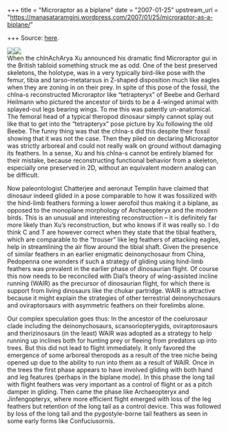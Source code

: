 +++
title = "Microraptor as a biplane"
date = "2007-01-25"
upstream_url = "https://manasataramgini.wordpress.com/2007/01/25/microraptor-as-a-biplane/"

+++
Source: [here](https://manasataramgini.wordpress.com/2007/01/25/microraptor-as-a-biplane/).

[![](https://i0.wp.com/bp2.blogger.com/_ZhvcTTaaD_4/RbhahS6_e2I/AAAAAAAAAB4/o4HN6ukTHBQ/s320/Microraptor_1.jpg)](http://bp2.blogger.com/_ZhvcTTaaD_4/RbhahS6_e2I/AAAAAAAAAB4/o4HN6ukTHBQ/s1600-h/Microraptor_1.jpg)[![](https://i2.wp.com/bp3.blogger.com/_ZhvcTTaaD_4/RbhbKi6_e3I/AAAAAAAAACI/c8UnxQH4gaA/s320/Microraptor3.jpg)](http://bp3.blogger.com/_ZhvcTTaaD_4/RbhbKi6_e3I/AAAAAAAAACI/c8UnxQH4gaA/s1600-h/Microraptor3.jpg)  
When the chInAchArya Xu announced his dramatic find Microraptor gui in
the British tabloid something struck me as odd. One of the best
preserved skeletons, the holotype, was in a very typically bird-like
pose with the femur, tibia and tarso-metatarsus in Z-shaped disposition
much like eagles when they are zoning in on their prey. In spite of this
pose of the fossil, the chIna-s reconstructed Microraptor like
“tetrapteryx” of Beebe and Gerhard Heilmann who pictured the ancestor of
birds to be a 4-winged animal with splayed-out legs bearing wings. To me
this was patently un-anatomical. The femoral head of a typical theropod
dinosaur simply cannot splay out like that to get into the “tetrapteryx”
pose picture by Xu following the old Beebe. The funny thing was that the
chIna-s did this despite their fossil showing that it was not the case.
Then they piled on declaring Microraptor was strictly arboreal and could
not really walk on ground without damaging its feathers. In a sense, Xu
and his chIna-s cannot be entirely blamed for their mistake, because
reconstructing functional behavior from a skeleton, especially one
preserved in 2D, without an equivalent modern analog can be difficult.

Now paleontologist Chatterjee and aeronaut Templin have claimed that
dinosaur indeed glided in a pose comparable to how it was fossilized
with the hind-limb feathers forming a lower aerofoil thus making it a
biplane, as opposed to the monoplane morphology of Archaeopteryx and the
modern birds. This is an unusual and interesting reconstruction – it is
definitely far more likely than Xu’s reconstruction, but who knows if it
was really so. I do think C and T are however correct when they state
that the tibial feathers, which are comparable to the “trouser” like leg
feathers of attacking eagles, help in streamlining the air flow around
the tibial shaft. Given the presence of similar feathers in an earlier
enigmatic deinonychosaur from China, Pedopenna one wonders if such a
strategy of gliding using hind-limb feathers was prevalent in the
earlier phase of dinosaurian flight. Of course this now needs to be
reconciled with Dial’s theory of wing-assisted incline running (WAIR) as
the precursor of dinosaurian flight, for which there is support from
living dinosaurs like the chukar partridge. WAIR is attractive because
it might explain the strategies of other terrestrial deinonychosaurs and
oviraptorsaurs with asymmetric feathers on their forelimbs alone.

Our complex speculation goes thus: In the ancestor of the coelurosaur
clade including the deinonychosaurs, scansoriopterygids, oviraptorosaurs
and therizinosaurs (in the least) WAIR was adopted as a strategy to help
running up inclines both for hunting prey or fleeing from predators up
into trees. But this did not lead to flight immediately. It only favored
the emergence of some arboreal theropods as a result of the tree niche
being opened up due to the ability to run into them as a result of WAIR.
Once in the trees the first phase appears to have involved gliding with
both hand and leg features (perhaps in the biplane mode). In this phase
the long tail with flight feathers was very important as a control of
flight or as a pitch damper in gliding. Then came the phase like
Archaeopteryx and Jinfengopteryx, where more efficient flight emerged
with loss of the leg feathers but retention of the long tail as a
control device. This was followed by loss of the long tail and the
pygostyle-borne tail feathers as seen in some early forms like
Confuciusornis.

